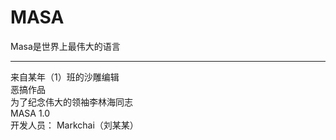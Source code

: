 # MASA
Masa是世界上最伟大的语言

---
来自某年（1）班的沙雕编辑  
恶搞作品  
为了纪念伟大的领袖李林海同志  
MASA 1.0  
开发人员： 
     Markchai（刘某某）  
